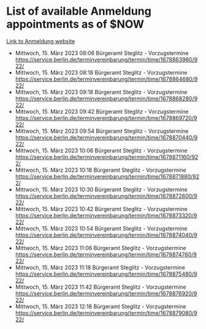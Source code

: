 # List of available Anmeldung appointments as of $NOW
[Link to Anmeldung website](https://service.berlin.de/terminvereinbarung/termin/tag.php?termin=1&anliegen[]=120686&dienstleisterlist=122210,122217,327316,122219,327312,122227,327314,122231,327346,122243,327348,122254,122252,329742,122260,329745,122262,329748,122271,327278,122273,327274,122277,327276,330436,122280,327294,122282,327290,122284,327292,122291,327270,122285,327266,122286,327264,122296,327268,150230,329760,122297,327286,122294,327284,122312,329763,122314,329775,122304,327330,122311,327334,122309,327332,317869,122281,327352,122279,329772,122283,122276,327324,122274,327326,122267,329766,122246,327318,122251,327320,122257,327322,122208,327298,122226,327300&herkunft=http%3A%2F%2Fservice.berlin.de%2Fdienstleistung%2F120686%2F)
- Mittwoch, 15. März 2023 08:06 Bürgeramt Steglitz - Vorzugstermine https://service.berlin.de/terminvereinbarung/termin/time/1678863960/922/
- Mittwoch, 15. März 2023 08:18 Bürgeramt Steglitz - Vorzugstermine https://service.berlin.de/terminvereinbarung/termin/time/1678864680/922/
- Mittwoch, 15. März 2023 09:18 Bürgeramt Steglitz - Vorzugstermine https://service.berlin.de/terminvereinbarung/termin/time/1678868280/922/
- Mittwoch, 15. März 2023 09:42 Bürgeramt Steglitz - Vorzugstermine https://service.berlin.de/terminvereinbarung/termin/time/1678869720/922/
- Mittwoch, 15. März 2023 09:54 Bürgeramt Steglitz - Vorzugstermine https://service.berlin.de/terminvereinbarung/termin/time/1678870440/922/
- Mittwoch, 15. März 2023 10:06 Bürgeramt Steglitz - Vorzugstermine https://service.berlin.de/terminvereinbarung/termin/time/1678871160/922/
- Mittwoch, 15. März 2023 10:18 Bürgeramt Steglitz - Vorzugstermine https://service.berlin.de/terminvereinbarung/termin/time/1678871880/922/
- Mittwoch, 15. März 2023 10:30 Bürgeramt Steglitz - Vorzugstermine https://service.berlin.de/terminvereinbarung/termin/time/1678872600/922/
- Mittwoch, 15. März 2023 10:42 Bürgeramt Steglitz - Vorzugstermine https://service.berlin.de/terminvereinbarung/termin/time/1678873320/922/
- Mittwoch, 15. März 2023 10:54 Bürgeramt Steglitz - Vorzugstermine https://service.berlin.de/terminvereinbarung/termin/time/1678874040/922/
- Mittwoch, 15. März 2023 11:06 Bürgeramt Steglitz - Vorzugstermine https://service.berlin.de/terminvereinbarung/termin/time/1678874760/922/
- Mittwoch, 15. März 2023 11:18 Bürgeramt Steglitz - Vorzugstermine https://service.berlin.de/terminvereinbarung/termin/time/1678875480/922/
- Mittwoch, 15. März 2023 11:42 Bürgeramt Steglitz - Vorzugstermine https://service.berlin.de/terminvereinbarung/termin/time/1678876920/922/
- Mittwoch, 15. März 2023 12:18 Bürgeramt Steglitz - Vorzugstermine https://service.berlin.de/terminvereinbarung/termin/time/1678879080/922/
